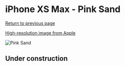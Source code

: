 # iPhone XS Max - Pink Sand

[Return to previous page](/iphone_x)

[High-resolution image from Apple](https://store.storeimages.cdn-apple.com/8756/as-images.apple.com/is/MVQQ2?wid=4500&hei=4500&fmt=png)

<div style="width: 500px"><img src="/almost_uncompressed/MVQQ2.webp" alt="Pink Sand"></div>

## Under construction
